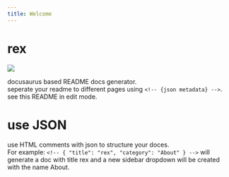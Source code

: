 ```yaml
---
title: Welcome 
--- 
```


# rex
![](https://img.shields.io/static/v1?label=created%20with%20rex&message=%F0%9F%A6%96&color=green)

docusaurus based README docs generator.  
seperate your readme to different pages using `<!-- {json metadata} -->`.  
see this README in edit mode.

# use JSON

use HTML comments with json to structure your doces.  
For example:
`<!-- { "title": "rex", "category": "About" } -->` will generate a doc with title rex and a new sidebar dropdown will be created with the name About.

 